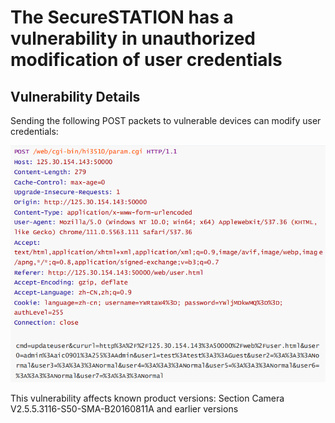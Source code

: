 # The SecureSTATION has a vulnerability in unauthorized modification of user credentials

## Vulnerability Details

Sending the following POST packets to vulnerable devices can modify user credentials:

![1717054308021](https://github.com/kklzzcun/SecureSTATION-/blob/main/1717054308021.png)

This vulnerability affects known product versions:
Section Camera V2.5.5.3116-S50-SMA-B20160811A and earlier versions

